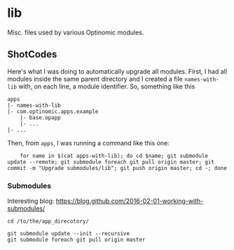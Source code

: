 # lib

Misc. files used by various Optinomic modules.

## ShotCodes

Here's what I was doing to automatically upgrade all modules. First, I had all modules inside the same parent directory and I created a file `names-with-lib` with, on each line, a module identifier. So, something like this

    apps
    |- names-with-lib
    |- com.optinomic.apps.example
        |- base.opapp
        |- ...
    |- ...

Then, from `apps`, I was running a command like this one:

```batch
    for name in $(cat apps-with-lib); do cd $name; git submodule update --remote; git submodule foreach git pull origin master; git commit -m "Upgrade submodules/lib"; git push origin master; cd -; done
```

### Submodules

Interesting blog: https://blog.github.com/2016-02-01-working-with-submodules/

```BATCH
cd /to/the/app_direcotory/

git submodule update --init --recursive
git submodule foreach git pull origin master
```
